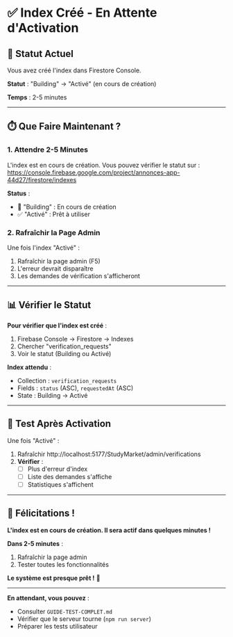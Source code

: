 # ✅ Index Créé - En Attente d'Activation

## 🎉 Statut Actuel

Vous avez créé l'index dans Firestore Console.

**Statut** : "Building" → "Activé" (en cours de création)

**Temps** : 2-5 minutes

---

## ⏱️ Que Faire Maintenant ?

### 1. Attendre 2-5 Minutes

L'index est en cours de création. Vous pouvez vérifier le statut sur :
https://console.firebase.google.com/project/annonces-app-44d27/firestore/indexes

**Status** :
- 🔄 "Building" : En cours de création
- ✅ "Activé" : Prêt à utiliser

### 2. Rafraîchir la Page Admin

Une fois l'index "Activé" :
1. Rafraîchir la page admin (F5)
2. L'erreur devrait disparaître
3. Les demandes de vérification s'afficheront

---

## 📊 Vérifier le Statut

**Pour vérifier que l'index est créé** :
1. Firebase Console → Firestore → Indexes
2. Chercher "verification_requests"
3. Voir le statut (Building ou Activé)

**Index attendu** :
- Collection : `verification_requests`
- Fields : `status` (ASC), `requestedAt` (ASC)
- State : Building → Activé

---

## 🧪 Test Après Activation

Une fois "Activé" :

1. Rafraîchir http://localhost:5177/StudyMarket/admin/verifications
2. **Vérifier** :
   - [ ] Plus d'erreur d'index
   - [ ] Liste des demandes s'affiche
   - [ ] Statistiques s'affichent

---

## 🎉 Félicitations !

**L'index est en cours de création. Il sera actif dans quelques minutes !**

**Dans 2-5 minutes** :
1. Rafraîchir la page admin
2. Tester toutes les fonctionnalités

**Le système est presque prêt !** 🚀

---

**En attendant, vous pouvez** :
- Consulter `GUIDE-TEST-COMPLET.md`
- Vérifier que le serveur tourne (`npm run server`)
- Préparer les tests utilisateur

